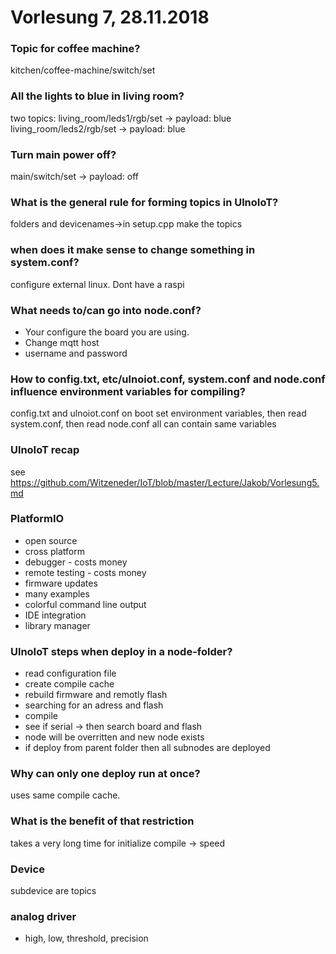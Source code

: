 # Vorlesung 7, 28.11.2018
### Topic for coffee machine?
kitchen/coffee-machine/switch/set
### All the lights to blue in living room?
two topics:
living_room/leds1/rgb/set -> payload: blue
living_room/leds2/rgb/set -> payload: blue
### Turn main power off?
main/switch/set -> payload: off
### What is the general rule for forming topics in UlnoIoT?
folders and devicenames->in setup.cpp make the topics
### when does it make sense to change something in system.conf?
configure external linux. Dont have a raspi
### What needs to/can go into node.conf?
* Your configure the board you are using.
* Change mqtt host
* username and password

### How to config.txt, etc/ulnoiot.conf, system.conf and node.conf influence environment variables for compiling?
config.txt and ulnoiot.conf on boot set environment variables, then read system.conf, then read node.conf
all can contain same variables

### UlnoIoT recap
see https://github.com/Witzeneder/IoT/blob/master/Lecture/Jakob/Vorlesung5.md

### PlatformIO
* open source
* cross platform
* debugger - costs money
* remote testing - costs money
* firmware updates
* many examples
* colorful command line output
* IDE integration
* library manager

### UlnoIoT steps when deploy in a node-folder?
* read configuration file
* create compile cache
* rebuild firmware and remotly flash
* searching for an adress and flash
* compile
* see if serial -> then search board and flash
* node will be overritten and new node exists
* if deploy from parent folder then all subnodes are deployed

### Why can only one deploy run at once?
uses same compile cache.

### What is the benefit of that restriction
takes a very long time for initialize compile -> speed

### Device
subdevice are topics

### analog driver
* high, low, threshold, precision


